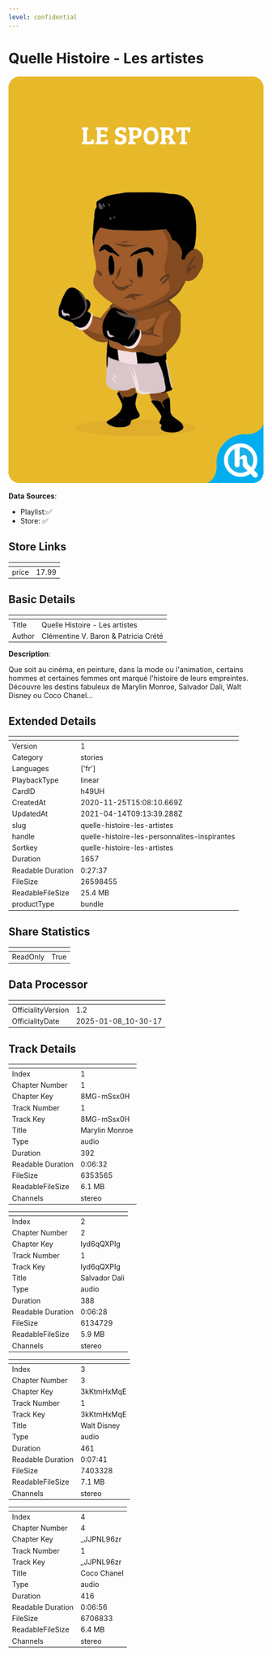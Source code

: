```yaml
---
level: confidential
---
```

# Quelle Histoire - Les artistes

![card_[h49UH].png](../../img/cards/card_[h49UH].png)

**Data Sources**: 

- Playlist:✅
- Store: ✅


## Store Links

| <!-- --> | <!-- --> |
| - | - |
| price | 17.99 |


## Basic Details

| <!-- --> | <!-- --> |
| - | - |
| Title | Quelle Histoire - Les artistes |
| Author | Clémentine V. Baron & Patricia Crété |

**Description**:

Que soit au cinéma, en peinture, dans la mode ou l'animation, certains hommes et certaines femmes ont marqué l'histoire de leurs empreintes. Découvre les destins fabuleux de Marylin Monroe, Salvador Dali, Walt Disney ou Coco Chanel…


## Extended Details

| <!-- --> | <!-- --> |
| - | - |
| Version | 1 |
| Category | stories |
| Languages | ['fr'] |
| PlaybackType | linear |
| CardID | h49UH |
| CreatedAt | 2020-11-25T15:08:10.669Z |
| UpdatedAt | 2021-04-14T09:13:39.288Z |
| slug | quelle-histoire-les-artistes |
| handle | quelle-histoire-les-personnalites-inspirantes |
| Sortkey | quelle-histoire-les-artistes |
| Duration | 1657 |
| Readable Duration | 0:27:37 |
| FileSize | 26598455 |
| ReadableFileSize | 25.4 MB |
| productType | bundle |


## Share Statistics

| <!-- --> | <!-- --> |
| - | - |
| ReadOnly | True |


## Data Processor

| <!-- --> | <!-- --> |
| - | - |
| OfficialityVersion | 1.2
| OfficialityDate | 2025-01-08_10-30-17


## Track Details

| <!-- --> | <!-- --> |
| - | - |
| Index | 1 |
| Chapter Number | 1 |
| Chapter Key | 8MG-mSsx0H |
| Track Number | 1 |
| Track Key | 8MG-mSsx0H |
| Title | Marylin Monroe |
| Type | audio |
| Duration | 392 |
| Readable Duration | 0:06:32 |
| FileSize | 6353565 |
| ReadableFileSize | 6.1 MB |
| Channels | stereo |

| <!-- --> | <!-- --> |
| - | - |
| Index | 2 |
| Chapter Number | 2 |
| Chapter Key | Iyd6qQXPIg |
| Track Number | 1 |
| Track Key | Iyd6qQXPIg |
| Title | Salvador Dali |
| Type | audio |
| Duration | 388 |
| Readable Duration | 0:06:28 |
| FileSize | 6134729 |
| ReadableFileSize | 5.9 MB |
| Channels | stereo |

| <!-- --> | <!-- --> |
| - | - |
| Index | 3 |
| Chapter Number | 3 |
| Chapter Key | 3kKtmHxMqE |
| Track Number | 1 |
| Track Key | 3kKtmHxMqE |
| Title | Walt Disney |
| Type | audio |
| Duration | 461 |
| Readable Duration | 0:07:41 |
| FileSize | 7403328 |
| ReadableFileSize | 7.1 MB |
| Channels | stereo |

| <!-- --> | <!-- --> |
| - | - |
| Index | 4 |
| Chapter Number | 4 |
| Chapter Key | _JJPNL96zr |
| Track Number | 1 |
| Track Key | _JJPNL96zr |
| Title | Coco Chanel |
| Type | audio |
| Duration | 416 |
| Readable Duration | 0:06:56 |
| FileSize | 6706833 |
| ReadableFileSize | 6.4 MB |
| Channels | stereo |

